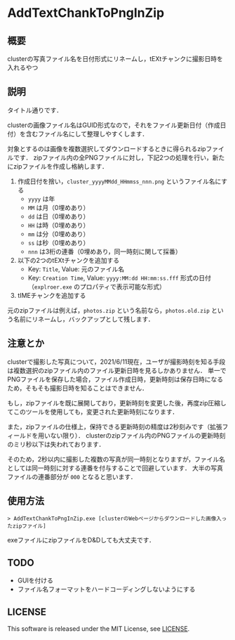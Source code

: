 AddTextChankToPngInZip
======================

## 概要

clusterの写真ファイル名を日付形式にリネームし，tEXtチャンクに撮影日時を入れるやつ


## 説明

タイトル通りです．

clusterの画像ファイル名はGUID形式なので，それをファイル更新日付（作成日付）を含むファイル名にして整理しやすくします．

対象とするのは画像を複数選択してダウンロードするときに得られるzipファイルです．
zipファイル内の全PNGファイルに対し，下記2つの処理を行い，新たにzipファイルを作成し格納します．

1. 作成日付を捨い，`cluster_yyyyMMdd_HHmmss_nnn.png` というファイル名にする
    - `yyyy` は年
    - `MM` は月（0埋めあり）
    - `dd` は日（0埋めあり）
    - `HH` は時（0埋めあり）
    - `mm` は分（0埋めあり）
    - `ss` は秒（0埋めあり）
    - `nnn` は3桁の連番（0埋めあり，同一時刻に関して採番）
2. 以下の2つのtEXtチャンクを追加する
    - Key: `Title`, Value: 元のファイル名
    - Key: `Creation Time`, Value: `yyyy:MM:dd HH:mm:ss.fff` 形式の日付（`explroer.exe` のプロパティで表示可能な形式）
3. tIMEチャンクを追加する

元のzipファイルは例えば，`photos.zip` という名前なら，`photos.old.zip` という名前にリネームし，バックアップとして残します．


## 注意とか

clusterで撮影した写真について，2021/6/11現在，ユーザが撮影時刻を知る手段は複数選択のzipファイル内のファイル更新日時を見るしかありません．
単一でPNGファイルを保存した場合，ファイル作成日時，更新時刻は保存日時になるため，そもそも撮影日時を知ることはできません．

もし，zipファイルを既に展開しており，更新時刻を変更した後，再度zip圧縮してこのツールを使用しても，変更された更新時刻になります．

また，zipファイルの仕様上，保持できる更新時刻の精度は2秒刻みです（拡張フィールドを用いない限り）．
clusterのzipファイル内のPNGファイルの更新時刻のミリ秒以下は失われております．

そのため，2秒以内に撮影した複数の写真が同一時刻となりますが，ファイル名としては同一時刻に対する連番を付与することで回避しています．
大半の写真ファイルの連番部分が `000` となると思います．


## 使用方法

```shell
> AddTextChankToPngInZip.exe [clusterのWebページからダウンロードした画像入ったzipファイル]
```

exeファイルにzipファイルをD&Dしても大丈夫です．


## TODO

- GUIを付ける
- ファイル名フォーマットをハードコーディングしないようにする


## LICENSE

This software is released under the MIT License, see [LICENSE](LICENSE "LICENSE").
